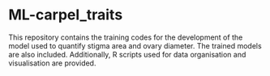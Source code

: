 # ML-carpel_traits
This repository contains the training codes for the development of the model used to quantify stigma area and ovary diameter. The trained models are also included. Additionally, R scripts used for data organisation and visualisation are provided. 
